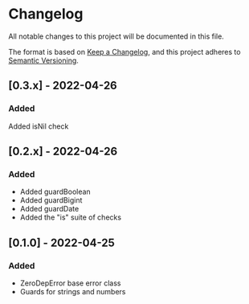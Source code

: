 # Changelog

All notable changes to this project will be documented in this file.

The format is based on [Keep a Changelog](https://keepachangelog.com/en/1.0.0/), and this project adheres to [Semantic Versioning](https://semver.org/spec/v2.0.0.html).

## [0.3.x] - 2022-04-26

### Added

Added isNil check

## [0.2.x] - 2022-04-26

### Added

- Added guardBoolean
- Added guardBigint
- Added guardDate
- Added the "is" suite of checks

## [0.1.0] - 2022-04-25

### Added

- ZeroDepError base error class
- Guards for strings and numbers
